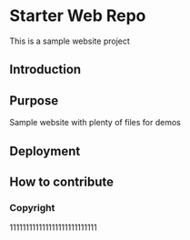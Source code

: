 # Starter Web Repo

This is a sample website project

## Introduction

## Purpose

Sample website with plenty of files for demos

## Deployment

## How to contribute

### Copyright
111111111111111111111111111
